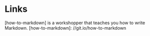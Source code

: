 # Links

[how-to-markdown] is a workshopper that teaches you how to write Markdown.
[how-to-markdown]: //git.io/how-to-markdown